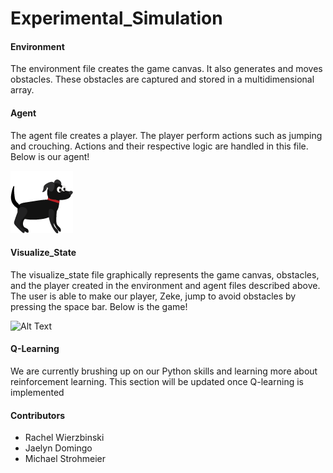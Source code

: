 # Experimental_Simulation

#### Environment
The environment file creates the game canvas. It also generates and moves obstacles. These obstacles are captured and stored in a multidimensional array.

#### Agent
The agent file creates a player. The player perform actions such as jumping and crouching. Actions and their respective logic are handled in this file. Below is our agent!

![Alt Text](https://github.com/rachel-wierzbinski/Experimental_Simulation/blob/master/Zeke.png)

#### Visualize_State
The visualize_state file graphically represents the game canvas, obstacles, and the player created in the environment and agent files described above. The user is able to make our player, Zeke, jump to avoid obstacles by pressing the space bar. Below is the game!

![Alt Text](https://github.com/rachel-wierzbinski/Experimental_Simulation/blob/master/game_visual.gif|width=400)

#### Q-Learning
We are currently brushing up on our Python skills and learning more about reinforcement learning. This section will be updated once Q-learning is implemented

#### Contributors
* Rachel Wierzbinski <br>
* Jaelyn Domingo <br>
* Michael Strohmeier <br>
